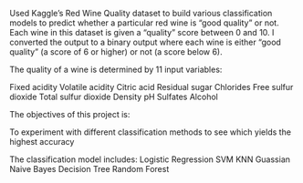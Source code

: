 Used Kaggle’s Red Wine Quality dataset to build various classification models to predict whether a particular red wine is “good quality” or not. Each wine in this dataset is given a “quality” score between 0 and 10. I converted the output to a binary output where each wine is either “good quality” (a score of 6 or higher) or not (a score below 6). 

The quality of a wine is determined by 11 input variables:

Fixed acidity
Volatile acidity
Citric acid
Residual sugar
Chlorides
Free sulfur dioxide
Total sulfur dioxide
Density
pH
Sulfates
Alcohol

The objectives of this project is:

To experiment with different classification methods to see which yields the highest accuracy

The classification model includes:
Logistic Regression
SVM
KNN
Guassian Naive Bayes
Decision Tree
Random Forest
